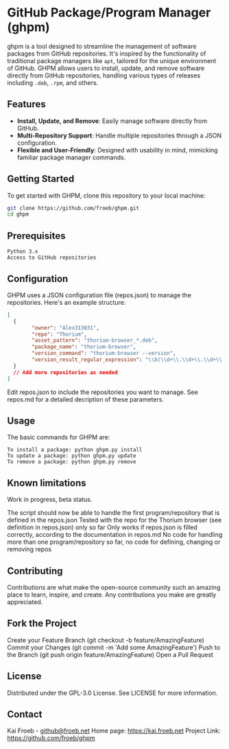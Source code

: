 # GitHub Package/Program Manager (ghpm)

ghpm is a tool designed to streamline the management of software packages from GitHub repositories. It's inspired by the functionality of traditional package managers like `apt`, tailored for the unique environment of GitHub. GHPM allows users to install, update, and remove software directly from GitHub repositories, handling various types of releases including `.deb`, `.rpm`, and others.

## Features

- **Install, Update, and Remove**: Easily manage software directly from GitHub.
- **Multi-Repository Support**: Handle multiple repositories through a JSON configuration.
- **Flexible and User-Friendly**: Designed with usability in mind, mimicking familiar package manager commands.

## Getting Started

To get started with GHPM, clone this repository to your local machine:

```bash
git clone https://github.com/froeb/ghpm.git
cd ghpm
```

## Prerequisites

    Python 3.x
    Access to GitHub repositories


## Configuration

GHPM uses a JSON configuration file (repos.json) to manage the repositories. Here's an example structure:

```json
[
  {
        "owner": "Alex313031",
        "repo": "Thorium",
        "asset_pattern": "thorium-browser_*.deb",
        "package_name": "thorium-browser",
        "version_command": "thorium-browser --version",
        "version_result_regular_expression": "\\b(\\d+\\.\\d+\\.\\d+\\.\\d+)\\b"
  }
  // Add more repositories as needed
]
```
Edit repos.json to include the repositories you want to manage.
See repos.md for a detailed decription of these parameters.

## Usage

The basic commands for GHPM are:

    To install a package: python ghpm.py install
    To update a package: python ghpm.py update
    To remove a package: python ghpm.py remove

## Known limitations

Work in progress, beta status.

The script should now be able to handle the first program/repository that is defined in the repos.json
Tested with the repo for the Thorium browser (see definition in repos.json) only so far
Only works if repos.json is filled correctly, according to the documentation in repos.md
No code for handling more than one program/repository so far, no code for defining, changing or removing repos

## Contributing

Contributions are what make the open-source community such an amazing place to learn, inspire, and create. Any contributions you make are greatly appreciated.

## Fork the Project
Create your Feature Branch (git checkout -b feature/AmazingFeature)
Commit your Changes (git commit -m 'Add some AmazingFeature')
Push to the Branch (git push origin feature/AmazingFeature)
Open a Pull Request


## License

Distributed under the GPL-3.0 License. See LICENSE for more information.

## Contact

Kai Froeb - github@froeb.net
Home page: https://kai.froeb.net
Project Link: https://github.com/froeb/ghpm
